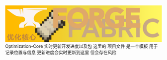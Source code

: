 ![image](https://github.com/SIRT43/Optimization-Core/blob/main/a4.png)
Optimization-Core 实时更新开发进度以及包
这里的 项目文件 是一个模板 用于记录位置与信息
更新进度会实时更新到这里 但会存在风险
